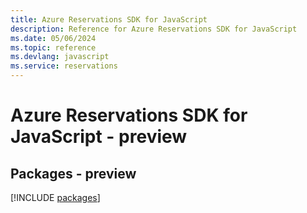 ```yaml
---
title: Azure Reservations SDK for JavaScript
description: Reference for Azure Reservations SDK for JavaScript
ms.date: 05/06/2024
ms.topic: reference
ms.devlang: javascript
ms.service: reservations
---
```

# Azure Reservations SDK for JavaScript - preview
## Packages - preview
[!INCLUDE [packages](reservations-index.md)]